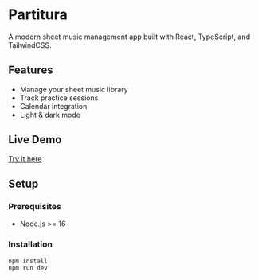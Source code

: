 # Partitura  

A modern sheet music management app built with React, TypeScript, and TailwindCSS.

## Features

- Manage your sheet music library
- Track practice sessions
- Calendar integration
- Light & dark mode

## Live Demo

[Try it here](https://jasper557.github.io/partitura)

## Setup

### Prerequisites

- Node.js >= 16

### Installation

```bash
npm install
npm run dev
